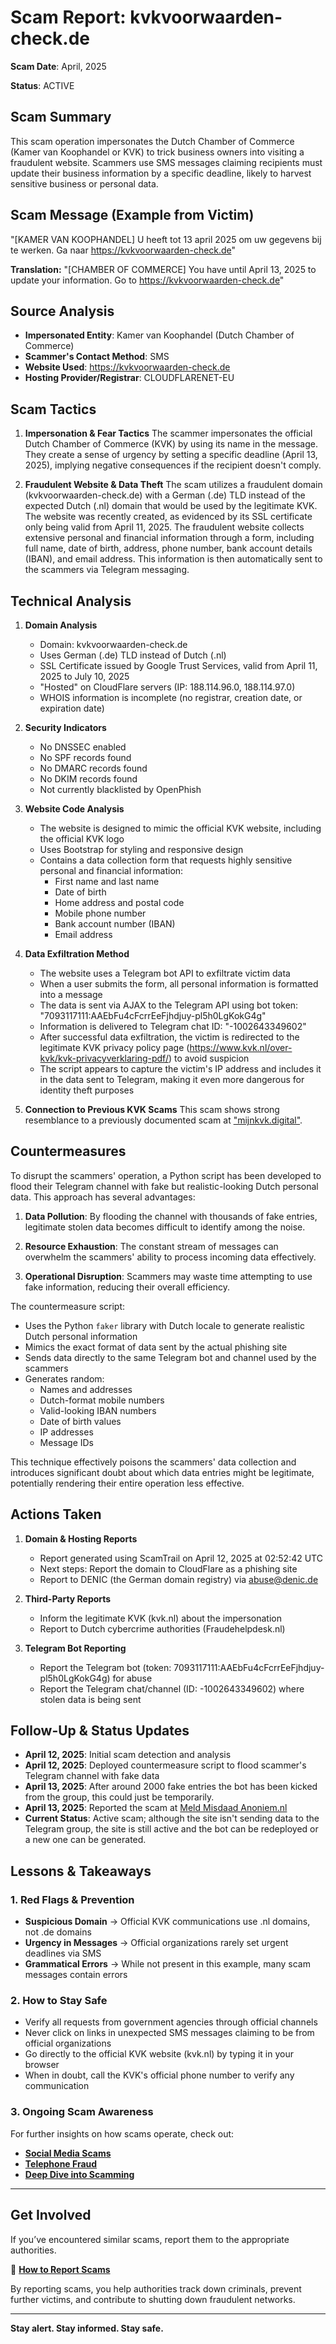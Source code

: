 # Scam Report: kvkvoorwaarden-check.de
**Scam Date**: April, 2025

**Status**: ACTIVE

## Scam Summary
This scam operation impersonates the Dutch Chamber of Commerce (Kamer van Koophandel or KVK) to trick business owners into visiting a fraudulent website. Scammers use SMS messages claiming recipients must update their business information by a specific deadline, likely to harvest sensitive business or personal data.

## Scam Message (Example from Victim)
"[KAMER VAN KOOPHANDEL] U heeft tot 13 april 2025 om uw gegevens bij te werken. Ga naar https://kvkvoorwaarden-check.de"

**Translation:**
"[CHAMBER OF COMMERCE] You have until April 13, 2025 to update your information. Go to https://kvkvoorwaarden-check.de"

## Source Analysis
* **Impersonated Entity**: Kamer van Koophandel (Dutch Chamber of Commerce)
* **Scammer's Contact Method**: SMS
* **Website Used**: https://kvkvoorwaarden-check.de
* **Hosting Provider/Registrar**: CLOUDFLARENET-EU

## Scam Tactics
1. **Impersonation & Fear Tactics**
   The scammer impersonates the official Dutch Chamber of Commerce (KVK) by using its name in the message. They create a sense of urgency by setting a specific deadline (April 13, 2025), implying negative consequences if the recipient doesn't comply.

2. **Fraudulent Website & Data Theft**
   The scam utilizes a fraudulent domain (kvkvoorwaarden-check.de) with a German (.de) TLD instead of the expected Dutch (.nl) domain that would be used by the legitimate KVK. The website was recently created, as evidenced by its SSL certificate only being valid from April 11, 2025. The fraudulent website collects extensive personal and financial information through a form, including full name, date of birth, address, phone number, bank account details (IBAN), and email address. This information is then automatically sent to the scammers via Telegram messaging.

## Technical Analysis
1. **Domain Analysis**
   * Domain: kvkvoorwaarden-check.de
   * Uses German (.de) TLD instead of Dutch (.nl)
   * SSL Certificate issued by Google Trust Services, valid from April 11, 2025 to July 10, 2025
   * "Hosted" on CloudFlare servers (IP: 188.114.96.0, 188.114.97.0)
   * WHOIS information is incomplete (no registrar, creation date, or expiration date)

2. **Security Indicators**
   * No DNSSEC enabled
   * No SPF records found
   * No DMARC records found
   * No DKIM records found
   * Not currently blacklisted by OpenPhish

3. **Website Code Analysis**
   * The website is designed to mimic the official KVK website, including the official KVK logo
   * Uses Bootstrap for styling and responsive design
   * Contains a data collection form that requests highly sensitive personal and financial information:
     - First name and last name
     - Date of birth
     - Home address and postal code
     - Mobile phone number
     - Bank account number (IBAN)
     - Email address
   
4. **Data Exfiltration Method**
   * The website uses a Telegram bot API to exfiltrate victim data
   * When a user submits the form, all personal information is formatted into a message
   * The data is sent via AJAX to the Telegram API using bot token: "7093117111:AAEbFu4cFcrrEeFjhdjuy-pl5h0LgKokG4g"
   * Information is delivered to Telegram chat ID: "-1002643349602"
   * After successful data exfiltration, the victim is redirected to the legitimate KVK privacy policy page (https://www.kvk.nl/over-kvk/kvk-privacyverklaring-pdf/) to avoid suspicion
   * The script appears to capture the victim's IP address and includes it in the data sent to Telegram, making it even more dangerous for identity theft purposes

5. **Connection to Previous KVK Scams**
   This scam shows strong resemblance to a previously documented scam at ["mijnkvk.digital"](https://github.com/ScamSleuth/ScamSleuth-Resource-Center/tree/main/mijnkvk.digital).

## Countermeasures
To disrupt the scammers' operation, a Python script has been developed to flood their Telegram channel with fake but realistic-looking Dutch personal data. This approach has several advantages:

1. **Data Pollution**: By flooding the channel with thousands of fake entries, legitimate stolen data becomes difficult to identify among the noise.

2. **Resource Exhaustion**: The constant stream of messages can overwhelm the scammers' ability to process incoming data effectively.

3. **Operational Disruption**: Scammers may waste time attempting to use fake information, reducing their overall efficiency.

The countermeasure script:
- Uses the Python `faker` library with Dutch locale to generate realistic Dutch personal information
- Mimics the exact format of data sent by the actual phishing site
- Sends data directly to the same Telegram bot and channel used by the scammers
- Generates random:
  * Names and addresses
  * Dutch-format mobile numbers
  * Valid-looking IBAN numbers
  * Date of birth values
  * IP addresses
  * Message IDs

This technique effectively poisons the scammers' data collection and introduces significant doubt about which data entries might be legitimate, potentially rendering their entire operation less effective.

## Actions Taken
1. **Domain & Hosting Reports**
   * Report generated using ScamTrail on April 12, 2025 at 02:52:42 UTC
   * Next steps: Report the domain to CloudFlare as a phishing site
   * Report to DENIC (the German domain registry) via abuse@denic.de

2. **Third-Party Reports**
   * Inform the legitimate KVK (kvk.nl) about the impersonation
   * Report to Dutch cybercrime authorities (Fraudehelpdesk.nl)

3. **Telegram Bot Reporting**
   * Report the Telegram bot (token: 7093117111:AAEbFu4cFcrrEeFjhdjuy-pl5h0LgKokG4g) for abuse
   * Report the Telegram chat/channel (ID: -1002643349602) where stolen data is being sent

## Follow-Up & Status Updates
* **April 12, 2025**: Initial scam detection and analysis
* **April 12, 2025**: Deployed countermeasure script to flood scammer's Telegram channel with fake data
* **April 13, 2025**: After around 2000 fake entries the bot has been kicked from the group, this could just be temporarily.
* **April 13, 2025**: Reported the scam at [Meld Misdaad Anoniem.nl](https://meldmisdaadanoniem.nl)
* **Current Status**: Active scam; although the site isn't sending data to the Telegram group, the site is still active and the bot can be redeployed or a new one can be generated.

## Lessons & Takeaways

### 1. **Red Flags & Prevention**
   * **Suspicious Domain** → Official KVK communications use .nl domains, not .de domains
   * **Urgency in Messages** → Official organizations rarely set urgent deadlines via SMS
   * **Grammatical Errors** → While not present in this example, many scam messages contain errors

### 2. **How to Stay Safe**
   * Verify all requests from government agencies through official channels
   * Never click on links in unexpected SMS messages claiming to be from official organizations
   * Go directly to the official KVK website (kvk.nl) by typing it in your browser
   * When in doubt, call the KVK's official phone number to verify any communication

### 3. Ongoing Scam Awareness  
For further insights on how scams operate, check out:  
- [**Social Media Scams**](../General/SocialMediaScam.md)  
- [**Telephone Fraud**](../General/Telefonische_fraude.md)  
- [**Deep Dive into Scamming**](../General/Dive_into_scamming.md)  

---

## Get Involved  
If you’ve encountered similar scams, report them to the appropriate authorities.  

🔹 [**How to Report Scams**](../General/GetInvolved.md)  

By reporting scams, you help authorities track down criminals, prevent further victims, and contribute to shutting down fraudulent networks.  

---

**Stay alert. Stay informed. Stay safe.**
